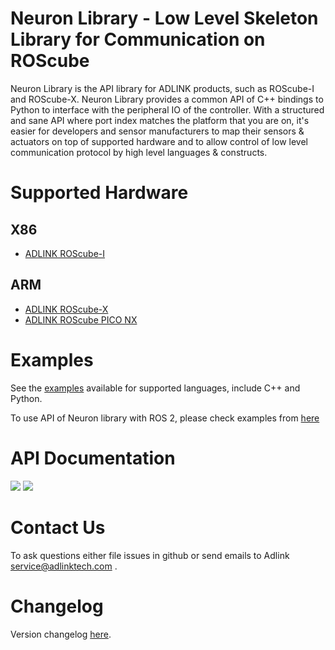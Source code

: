 Neuron Library - Low Level Skeleton Library for Communication on ROScube
=============================================================================

Neuron Library is the API library for ADLINK products, such as ROScube-I and
ROScube-X. Neuron Library provides a common API of C++ bindings to Python to
interface with the peripheral IO of the controller. With a structured and sane
API where port index matches the platform that you are on, it's easier for
developers and sensor manufacturers to map their sensors & actuators on top
of supported hardware and to allow control of low level communication protocol
by high level languages & constructs.

Supported Hardware
================

X86
---
* [ADLINK ROScube-I](../roscube_series/docs/adlink_roscube_i.md)

ARM
---
* [ADLINK ROScube-X](../roscube_series/docs/adlink_roscube_x.md)
* [ADLINK ROScube PICO NX](../roscube_series/docs/adlink_roscube_pico_nx.md)

Examples
========

See the [examples](../../tree/master/examples) available for supported languages, include C++ and Python.

To use API of Neuron library with ROS 2, please check examples from [here](https://github.com/Adlink-ROS/neuron_library_example)

API Documentation
=================

<a href="http://c.mraa.io"><img src="http://iotdk.intel.com/misc/logos/c++.png"/></a>
<a href="http://py.mraa.io"><img src="http://iotdk.intel.com/misc/logos/python.png"/></a>

Contact Us
==========

To ask questions either file issues in github or send emails to Adlink service@adlinktech.com . 

Changelog
=========

Version changelog [here](ADLINK_CHANGELOG).
